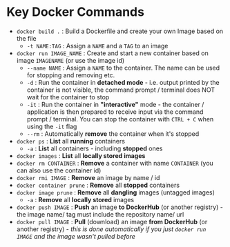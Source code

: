 # Key Docker Commands

* `docker build .` : Build a Dockerfile and create your own Image based on the file
  * `-t NAME:TAG` : Assign a `NAME` and a `TAG` to an image
* `docker run IMAGE_NAME` : Create and start a new container based on image `IMAGENAME` (or
use the image id)
  * `--name NAME` : Assign a `NAME` to the container. The name can be used for stopping and
removing etc.
  * `-d` : Run the container in **detached mode** - i.e. output printed by the container is not
visible, the command prompt / terminal does NOT wait for the container to stop
  * `-it` : Run the container in **"interactive"** mode - the container / application is then
prepared to receive input via the command prompt / terminal. You can stop the
container with `CTRL + C` when using the `-it` flag
  * `--rm` : Automatically **remove** the container when it's stopped
* `docker ps` : **List** all **running** containers
  * `-a` : **List** all containers - including **stopped** ones
* `docker images` : **List** all **locally stored images**
* `docker rm CONTAINER` : **Remove** a container with name `CONTAINER` (you can also use the
container id)
* `docker rmi IMAGE` : **Remove** an image by name / id
* `docker container prune` : **Remove** all **stopped** containers
* `docker image prune` : **Remove** all **dangling** images (untagged images)
  * `-a` : **Remove** all **locally stored** images
* `docker push IMAGE` : **Push** an image **to DockerHub** (or another registry) - the image name/
tag must include the repository name/ url
* `docker pull IMAGE` : **Pull** (download) an image **from DockerHub** (or another registry) - *this
is done automatically if you just `docker run IMAGE` and the image wasn't pulled before*
